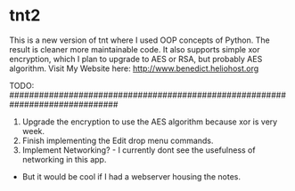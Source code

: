 # tnt2
This is a new version of tnt where I used OOP concepts of Python. The result is cleaner more maintainable code. 
It also supports simple xor encryption, which I plan to upgrade to AES or RSA, but probably AES algorithm.
Visit My Website here: <link>http://www.benedict.heliohost.org</link>

TODO:
##############################################################################
1. Upgrade the encryption to use the AES algorithm because xor is very week.
2. Finish implementing the Edit drop menu commands. 
3. Implement Networking? - I currently dont see the usefulness of networking in this app.
 - But it would be cool if I had a webserver housing the notes.
